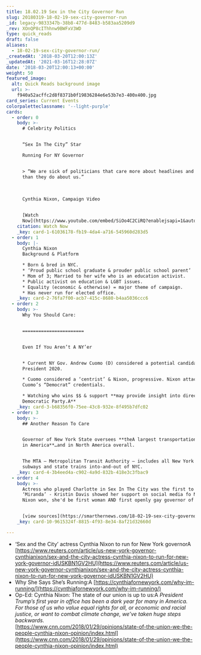 ```yaml
---
title: 18.02.19 Sex in the City Governor Run
slug: 20180319-18-02-19-sex-city-governor-run
_id: legacy-9833347b-38b8-477d-8483-b583aa5209d9
_rev: XOnQP8cIThhnw9BWFxV3WD
type: quick_reads
draft: false
aliases:
  - 18-02-19-sex-city-governor-run/
_createdAt: '2018-03-20T12:00:13Z'
_updatedAt: '2021-03-16T12:28:07Z'
date: '2018-03-20T12:00:13+00:00'
weight: 50
featured_image:
  alt: Quick Reads background image
  url: >-
    f940a52acffc2d8f8371b0f19836284e6e53b7e3-400x400.jpg
card_series: Current Events
colorpaletteclassname: '--light-purple'
cards:
  - order: 0
    body: >-
      # Celebrity Politics


      “Sex In The City” Star  

      Running For NY Governor


      > “We are sick of politicians that care more about headlines and power
      than they do about us.”  
        
        
        
      Cynthia Nixon, Campaign Video


      [Watch
      Now](https://www.youtube.com/embed/SiOo4C2CiRQ?enablejsapi=1&autoplay=1&rel=0)
    citation: Watch Now
    _key: card-1-61036178-fb19-4da4-a716-545960d283d5
  - order: 1
    body: |-
      Cynthia Nixon  
      Background & Platform

      * Born & bred in NYC.
      * ‘Proud public school graduate & prouder public school parent’
      * Mom of 3; Married to her wife who is an education activist.
      * Public activist on education & LGBT issues.
      * Equality (economic & otherwise) = major theme of campaign.
      * Has never run for elected office.
    _key: card-2-76fa7f00-acb7-415c-8680-b4aa5036ccc6
  - order: 2
    body: >-
      Why You Should Care:


      =======================


      Even If You Aren’t A NY’er


      * Current NY Gov. Andrew Cuomo (D) considered a potential candidate for
      President 2020.

      * Cuomo considered a ‘centrist’ & Nixon, progressive. Nixon attacks
      Cuomo’s “Democrat” credentials.

      * Watching who wins $$ & support **may provide insight into direction of
      Democratic Party.A**
    _key: card-3-b68356f0-75ee-43c8-932e-8f495b7dfc02
  - order: 3
    body: >-
      ## Another Reason To Care


      Governor of New York State oversees **theA largest transportation system
      in America**…and in North America overall.


      The MTA – Metropolitan Transit Authority – includes all New York City
      subways and state trains into-and-out of NYC.
    _key: card-4-3b4eed4a-c902-4a9d-832b-418e3c3fbac9
  - order: 4
    body: >-
      Actress who played Charlotte in Sex In The City was the first to support
      ‘Miranda’ - Kristin Davis showed her support on social media fo Nixon. If
      Nixon won, she'd be first woman AND first openly gay governor of NY state.


      [view sources](https://smarthernews.com/18-02-19-sex-city-governor-run/)
    _key: card-10-9615324f-8815-4f93-8e34-8af21d32660d

---
```

* ‘Sex and the City’ actress Cynthia Nixon to run for New York governorA [https://www.reuters.com/article/us-new-york-governor-cynthianixon/sex-and-the-city-actress-cynthia-nixon-to-run-for-new-york-governor-idUSKBN1GV2HU](https://www.reuters.com/article/us-new-york-governor-cynthianixon/sex-and-the-city-actress-cynthia-nixon-to-run-for-new-york-governor-idUSKBN1GV2HU)
* Why She Says She’s Running:A [https://cynthiafornewyork.com/why-im-running/](https://cynthiafornewyork.com/why-im-running/)
* Op-Ed: Cynthia Nixon: The state of our union is up to us:A _President Trump’s first year in office has been a dark year for many in America. For those of us who value equal rights for all, or economic and racial justice, or want to combat climate change, we’ve taken huge steps backwards._  
[https://www.cnn.com/2018/01/29/opinions/state-of-the-union-we-the-people-cynthia-nixon-opinion/index.html](https://www.cnn.com/2018/01/29/opinions/state-of-the-union-we-the-people-cynthia-nixon-opinion/index.html)